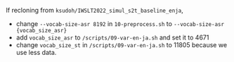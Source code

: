 If recloning from `ksudoh/IWSLT2022_simul_s2t_baseline_enja`,
- change `--vocab-size-asr 8192` in `10-preprocess.sh` to `--vocab-size-asr {vocab_size_asr}`
- add `vocab_size_asr` to `/scripts/09-var-en-ja.sh` and set it to 4671
- change `vocab_size_st` in `/scripts/09-var-en-ja.sh` to 11805
because we use less data.
